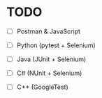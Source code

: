 # TODO

- [ ] Postman & JavaScript

- [ ] Python (pytest + Selenium)

- [ ] Java (JUnit + Selenium)

- [ ] C# (NUnit + Selenium)

- [ ] C++ (GoogleTest)
